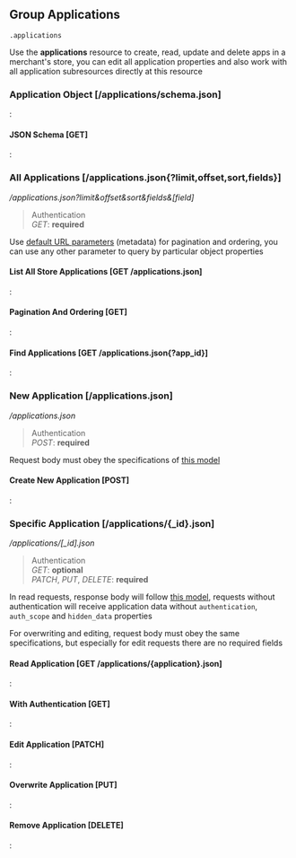 ## Group Applications

`.applications`

Use the **applications** resource to create, read, update and delete apps in
a merchant's store, you can edit all application properties and also work with all
application subresources directly at this resource

### Application Object [/applications/schema.json]

:[](.application-object.apib)

#### JSON Schema [GET]

:[](.json-schema.apib)

### All Applications [/applications.json{?limit,offset,sort,fields}]

*/applications.json?limit&offset&sort&fields\&[field]*

> Authentication<br>_GET_: **required**

Use [default URL parameters](#introduction/overview/url-params) (metadata)
for pagination and ordering, you can use any other parameter to query
by particular object properties

#### List All Store Applications [GET /applications.json]

:[](.list-all-store-applications.apib)

#### Pagination And Ordering [GET]

:[](.pagination-and-ordering.apib)

#### Find Applications [GET /applications.json{?app_id}]

:[](.find-applications.apib)

### New Application [/applications.json]

*/applications.json*

> Authentication<br>_POST_: **required**

Request body must obey the specifications of
[this model](#reference/applications/application-object)

#### Create New Application [POST]

:[](.create-new-application.apib)

### Specific Application [/applications/{_id}.json]

*/applications/[_id].json*

> Authentication<br>_GET_: **optional**<br>_PATCH_, _PUT_, _DELETE_: **required**

In read requests, response body will follow
[this model](#reference/applications/application-object),
requests without authentication will receive application data without
`authentication`, `auth_scope` and `hidden_data` properties

For overwriting and editing, request body must obey the same specifications,
but especially for edit requests there are no required fields

#### Read Application [GET /applications/{application}.json]

:[](.read-application.apib)

#### With Authentication [GET]

:[](.with-authentication.apib)

#### Edit Application [PATCH]

:[](.edit-application.apib)

#### Overwrite Application [PUT]

:[](.overwrite-application.apib)

#### Remove Application [DELETE]

:[](.remove-application.apib)
